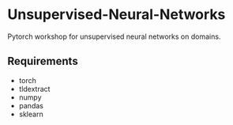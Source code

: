# Unsupervised-Neural-Networks

Pytorch workshop for unsupervised neural networks on domains.

## Requirements
- torch
- tldextract
- numpy
- pandas
- sklearn
